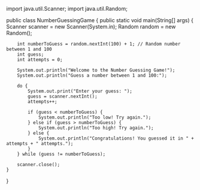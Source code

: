 import java.util.Scanner;
import java.util.Random;

public class NumberGuessingGame {
    public static void main(String[] args) {
        Scanner scanner = new Scanner(System.in);
        Random random = new Random();

        int numberToGuess = random.nextInt(100) + 1; // Random number between 1 and 100
        int guess;
        int attempts = 0;

        System.out.println("Welcome to the Number Guessing Game!");
        System.out.println("Guess a number between 1 and 100:");

        do {
            System.out.print("Enter your guess: ");
            guess = scanner.nextInt();
            attempts++;

            if (guess < numberToGuess) {
                System.out.println("Too low! Try again.");
            } else if (guess > numberToGuess) {
                System.out.println("Too high! Try again.");
            } else {
                System.out.println("Congratulations! You guessed it in " + attempts + " attempts.");
            }
        } while (guess != numberToGuess);

        scanner.close();
    }
}
